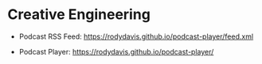 # Creative Engineering

- Podcast RSS Feed: https://rodydavis.github.io/podcast-player/feed.xml

- Podcast Player: https://rodydavis.github.io/podcast-player/
